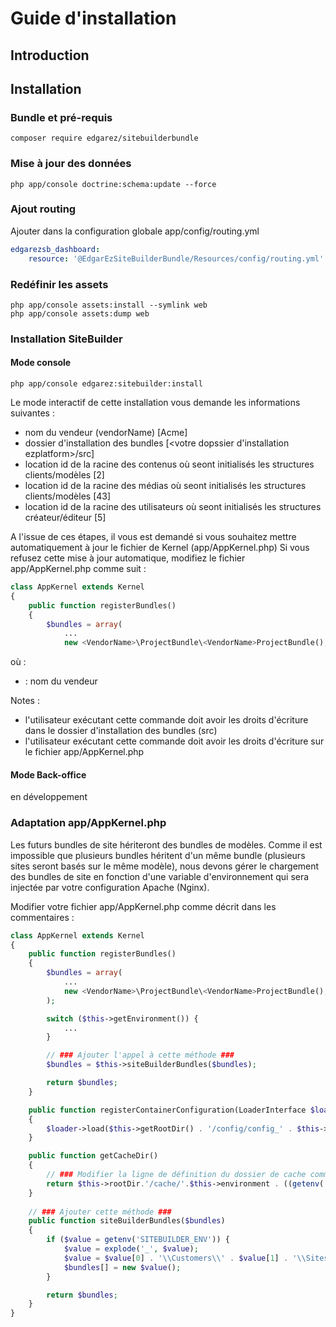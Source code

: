 # Guide d'installation

## Introduction

## Installation

### Bundle et pré-requis

```console
composer require edgarez/sitebuilderbundle
```

### Mise à jour des données

```console
php app/console doctrine:schema:update --force
```

### Ajout routing

Ajouter dans la configuration globale app/config/routing.yml

```yaml
edgarezsb_dashboard:
    resource: '@EdgarEzSiteBuilderBundle/Resources/config/routing.yml'
```

### Redéfinir les assets

```console
php app/console assets:install --symlink web
php app/console assets:dump web
```

### Installation SiteBuilder

#### Mode console

```console
php app/console edgarez:sitebuilder:install
```

Le mode interactif de cette installation vous demande les informations suivantes :

* nom du vendeur (vendorName) [Acme]
* dossier d'installation des bundles [<votre dopssier d'installation ezplatform>/src]
* location id de la racine des contenus où seont initialisés les structures clients/modèles [2]
* location id de la racine des médias où seont initialisés les structures clients/modèles [43]
* location id de la racine des utilisateurs où seont initialisés les structures créateur/éditeur [5]

A l'issue de ces étapes, il vous est demandé si vous souhaitez mettre automatiquement à jour le fichier de Kernel (app/AppKernel.php)
Si vous refusez cette mise à jour automatique, modifiez le fichier app/AppKernel.php comme suit :

```php
class AppKernel extends Kernel
{
    public function registerBundles()
    {
        $bundles = array(
            ...
            new <VendorName>\ProjectBundle\<VendorName>ProjectBundle(),
```

où :

* <VendorName> : nom du vendeur

Notes :

* l'utilisateur exécutant cette commande doit avoir les droits d'écriture dans le dossier d'installation des bundles (src)
* l'utilisateur exécutant cette commande doit avoir les droits d'écriture sur le fichier app/AppKernel.php

#### Mode Back-office

en développement

### Adaptation app/AppKernel.php

Les futurs bundles de site hériteront des bundles de modèles.
Comme il est impossible que plusieurs bundles héritent d'un même bundle (plusieurs sites seront basés sur le même modèle), nous devons gérer le chargement des bundles de site en fonction d'une variable d'environnement qui sera injectée par votre configuration Apache (Nginx).

Modifier votre fichier app/AppKernel.php comme décrit dans les commentaires :

```php
class AppKernel extends Kernel
{
    public function registerBundles()
    {
        $bundles = array(
            ...
            new <VendorName>\ProjectBundle\<VendorName>ProjectBundle(),
        );

        switch ($this->getEnvironment()) {
            ...
        }

        // ### Ajouter l'appel à cette méthode ###
        $bundles = $this->siteBuilderBundles($bundles);

        return $bundles;
    }

    public function registerContainerConfiguration(LoaderInterface $loader)
    {
        $loader->load($this->getRootDir() . '/config/config_' . $this->getEnvironment() . '.yml');
    }

    public function getCacheDir()
    {
        // ### Modifier la ligne de définition du dossier de cache comme suit ###
        return $this->rootDir.'/cache/'.$this->environment . ((getenv('SITEBUILDER_ENV')) ? '/' . getenv('SITEBUILDER_ENV') : '');
    }
    
    // ### Ajouter cette méthode ###
    public function siteBuilderBundles($bundles)
    {
        if ($value = getenv('SITEBUILDER_ENV')) {
            $value = explode('_', $value);
            $value = $value[0] . '\\Customers\\' . $value[1] . '\\Sites\\' . $value[2] . 'Bundle\\' . $value[0] . 'Customers' . $value[1] . 'Sites' . $value[2] . 'Bundle';
            $bundles[] = new $value();
        }

        return $bundles;
    }
}
```


